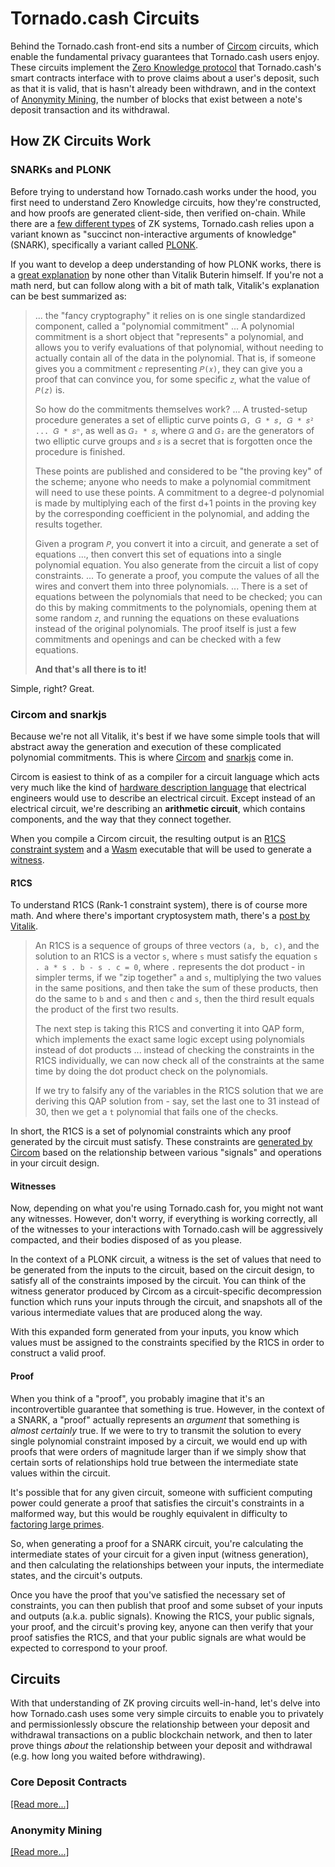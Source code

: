 # Tornado.cash Circuits

Behind the Tornado.cash front-end sits a number of [Circom](https://docs.circom.io/) circuits, which enable the
fundamental privacy guarantees that Tornado.cash users enjoy. These circuits implement the
[Zero Knowledge protocol](https://en.wikipedia.org/wiki/Zero-knowledge_proof) that Tornado.cash's smart contracts
interface with to prove claims about a user's deposit, such as that it is valid, that is hasn't already been withdrawn,
and in the context of [Anonymity Mining](anonymity-mining.md), the number of blocks that exist between a note's deposit
transaction and its withdrawal.

## How ZK Circuits Work

### SNARKs and PLONK

Before trying to understand how Tornado.cash works under the hood, you first need to understand Zero Knowledge circuits,
how they're constructed, and how proofs are generated client-side, then verified on-chain. While there are a
[few different types](https://en.wikipedia.org/wiki/Zero-knowledge_proof#Zero_knowledge_types) of ZK systems,
Tornado.cash relies upon a variant known as "succinct non-interactive arguments of knowledge" (SNARK),
specifically a variant called [PLONK](https://eprint.iacr.org/2019/953).

If you want to develop a deep understanding of how PLONK works, there is a
[great explanation](https://vitalik.ca/general/2019/09/22/plonk.html) by none other than Vitalik Buterin himself.
If you're not a math nerd, but can follow along with a bit of math talk, Vitalik's explanation can be best summarized as:

> ... the "fancy cryptography" it relies on is one single standardized component, called a "polynomial commitment" ...
> A polynomial commitment is a short object that "represents" a polynomial, and allows you to verify evaluations of that
> polynomial, without needing to actually contain all of the data in the polynomial. That is, if someone gives you a
> commitment `𝑐` representing `𝑃(𝑥)`, they can give you a proof that can convince you, for some specific `𝑧`, what the
> value of `𝑃(𝑧)` is.
> 
> So how do the commitments themselves work? ... A trusted-setup procedure generates a set of elliptic curve points
> `𝐺, 𝐺 * 𝑠, 𝐺 * 𝑠² ... 𝐺 * 𝑠ⁿ`, as well as `𝐺₂ * 𝑠`, where `𝐺` and `𝐺₂` are the generators of two elliptic curve
> groups and `𝑠` is a secret that is forgotten once the procedure is finished.
> 
> These points are published and considered to be "the proving key" of the scheme; anyone who needs to make a polynomial
> commitment will need to use these points. A commitment to a degree-d polynomial is made by multiplying each of the
> first d+1 points in the proving key by the corresponding coefficient in the polynomial, and adding the results together.
> 
> Given a program `𝑃`, you convert it into a circuit, and generate a set of equations ..., then convert this set of
> equations into a single polynomial equation. You also generate from the circuit a list of copy constraints. ...
> To generate a proof, you compute the values of all the wires and convert them into three polynomials. ... There is a
> set of equations between the polynomials that need to be checked; you can do this by making commitments to the
> polynomials, opening them at some random `𝑧`, and running the equations on these evaluations instead of the original
> polynomials. The proof itself is just a few commitments and openings and can be checked with a few equations.
> 
> **And that's all there is to it!**

Simple, right? Great.

### Circom and snarkjs

Because we're not all Vitalik, it's best if we have some simple tools that will abstract away the generation and
execution of these complicated polynomial commitments. This is where [Circom](https://docs.circom.io/) and
[snarkjs](https://github.com/iden3/snarkjs) come in.

Circom is easiest to think of as a compiler for a circuit language which acts very much like the kind of
[hardware description language](https://en.wikipedia.org/wiki/Hardware_description_language) that electrical engineers
would use to describe an electrical circuit. Except instead of an electrical circuit, we're describing an
**arithmetic circuit**, which contains components, and the way that they connect together.

When you compile a Circom circuit, the resulting output is an
[R1CS constraint system](https://docs.circom.io/1.-an-introduction/background#rank-1-constraint-system) and a
[Wasm](https://en.wikipedia.org/wiki/WebAssembly) executable that will be used to generate a
[witness](https://docs.circom.io/1.-an-introduction/background#witness).

#### R1CS

To understand R1CS (Rank-1 constraint system), there is of course more math. And where there's important
cryptosystem math, there's a [post by Vitalik](https://medium.com/@VitalikButerin/quadratic-arithmetic-programs-from-zero-to-hero-f6d558cea649#5539).

> An R1CS is a sequence of groups of three vectors `(a, b, c)`, and the solution to an R1CS is a vector `s`, where `s`
> must satisfy the equation `s . a * s . b - s . c = 0`, where `.` represents the dot product - in simpler terms, if we
> "zip together" `a` and `s`, multiplying the two values in the same positions, and then take the sum of these products,
> then do the same to `b` and `s` and then `c` and `s`, then the third result equals the product of the first two results.
> 
> The next step is taking this R1CS and converting it into QAP form, which implements the exact same logic except using
> polynomials instead of dot products ... instead of checking the constraints in the R1CS individually, we can now
> check all of the constraints at the same time by doing the dot product check on the polynomials.
> 
> If we try to falsify any of the variables in the R1CS solution that we are deriving this QAP solution from - say, set
> the last one to 31 instead of 30, then we get a `t` polynomial that fails one of the checks.

In short, the R1CS is a set of polynomial constraints which any proof generated by the circuit must satisfy. These
constraints are [generated by Circom](https://docs.circom.io/2.-circom-fundamentals/constraints-generation) based on the
relationship between various "signals" and operations in your circuit design.

#### Witnesses

Now, depending on what you're using Tornado.cash for, you might not want any witnesses. However, don't worry, if
everything is working correctly, all of the witnesses to your interactions with Tornado.cash will be aggressively
compacted, and their bodies disposed of as you please.

In the context of a PLONK circuit, a witness is the set of values that need to be generated from the inputs to the
circuit, based on the circuit design, to satisfy all of the constraints imposed by the circuit. You can think of the
witness generator produced by Circom as a circuit-specific decompression function which runs your inputs through the
circuit, and snapshots all of the various intermediate values that are produced along the way.

With this expanded form generated from your inputs, you know which values must be assigned to the constraints specified
by the R1CS in order to construct a valid proof.

#### Proof

When you think of a "proof", you probably imagine that it's an incontrovertible guarantee that something is true.
However, in the context of a SNARK, a "proof" actually represents an *argument* that something is *almost certainly*
true. If we were to try to transmit the solution to every single polynomial constraint imposed by a circuit, we would
end up with proofs that were orders of magnitude larger than if we simply show that certain sorts of relationships hold
true between the intermediate state values within the circuit.

It's possible that for any given circuit, someone with sufficient computing power could generate a proof that satisfies
the circuit's constraints in a malformed way, but this would be roughly equivalent in difficulty to
[factoring large primes](https://en.wikipedia.org/wiki/RSA_Factoring_Challenge).

So, when generating a proof for a SNARK circuit, you're calculating the intermediate states of your circuit for a given
input (witness generation), and then calculating the relationships between your inputs, the intermediate states, and
the circuit's outputs.

Once you have the proof that you've satisfied the necessary set of constraints, you can then publish that proof and 
some subset of your inputs and outputs (a.k.a. public signals). Knowing the R1CS, your public signals, your proof, and
the circuit's proving key, anyone can then verify that your proof satisfies the R1CS, and that your public signals
are what would be expected to correspond to your proof.

## Circuits

With that understanding of ZK proving circuits well-in-hand, let's delve into how Tornado.cash uses some very simple
circuits to enable you to privately and permissionlessly obscure the relationship between your deposit and withdrawal
transactions on a public blockchain network, and then to later prove things *about* the relationship between your
deposit and withdrawal (e.g. how long you waited before withdrawing).

### Core Deposit Contracts

[\[Read more...\]](circuits/deposit.md)

### Anonymity Mining

[\[Read more...\]](circuits/anonymity-mining.md)
